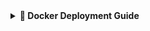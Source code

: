 <details>
<summary><b>📛 Docker Deployment Guide</b></summary>


# 🐳 Docker Deployment Guide — DeadlineTech Bot

## 📦 Prerequisites

Before you begin, ensure you have:

- [Docker](https://www.docker.com/products/docker-desktop) installed (version 20+ recommended)
- A `start` script in your root directory (make sure it's executable: `chmod +x start`)
- A `requirements.txt` file for Python dependencies
- Source code inside the same directory as your Dockerfile

---

## 🛠 Dockerfile Summary

This project uses:

- **Python 3.10**
- **Node.js v18 (via NVM)**
- **FFmpeg** for media handling

---

## 🚀 Steps to Build & Run

### 1. Clone the Repository

```bash
git clone https://github.com/DeadlineTech/music.git
cd music
```

### 2. Build the Docker Image

```bash
docker build -t music .
```

> This step may take several minutes the first time.

### 3. Run the Container

```bash
docker run -it --restart unless-stopped --name dt-bot music
```

This will:
- Run the bot inside a container
- Automatically restart on crash or reboot

### Optional: Run Detached

```bash
docker run -dit --restart unless-stopped --name dt-bot music
```

---

## 📌 Common Commands

- **Stop the container**  
  `docker stop dt-bot`

- **Start it again**  
  `docker start dt-bot`

- **View logs**  
  `docker logs -f dt-bot`

- **Rebuild after changes**  
  ```bash
  docker stop dt-bot && docker rm dt-bot
  docker build -t music .
  docker run -it --name dt-bot music
  ```
</details>
